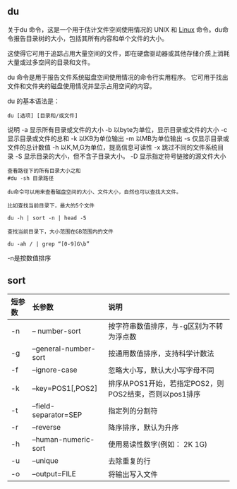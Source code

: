
## du
关于du 命令，这是一个用于估计文件空间使用情况的 UNIX 和 [Linux](https://so.csdn.net/so/search?q=Linux&spm=1001.2101.3001.7020) 命令。du命令报告目录树​​的大小，包括其所有内容和单个文件的大小。

这使得它可用于追踪占用大量空间的文件，即在硬盘驱动器或其他存储介质上消耗大量或过多空间的目录和文件。

du 命令是用于报告文件系统磁盘空间使用情况的命令行实用程序。 它可用于找出文件和文件夹的磁盘使用情况并显示占用空间的内容。

du 的基本语法是：

```
du [选项] [目录和/或文件]
```

说明
-a	显示所有目录或文件的大小
-b	以byte为单位，显示目录或文件的大小
-c	显示目录或文件的总和
-k	以KB为单位输出
-m	以MB为单位输出
-s	仅显示目录或文件的总计数值
-h	以K,M,G为单位，提高信息可读性
-x	跳过不同的文件系统目录
-S	显示目录的大小，但不含子目录大小。
-D	显示指定符号链接的源文件大小



```
查看路径下的所有目录大小之和
#du -sh 目录路径
```

```
du命令可以用来查看磁盘空间的大小、文件大小，自然也可以查找大文件。

比如查找当前目录下，最大的5个文件

du -h | sort -n | head -5

查找当前目录下，大小范围在GB范围内的文件

du -ah / | grep “[0-9]G\b”
```

-n是按数值排序



## sort

| 短参数 | 长参数               | 说明                                                   |
| :----- | :------------------- | :----------------------------------------------------- |
| -n     | – number-sort        | 按字符串数值排序，与-g区别为不转为浮点数               |
| -g     | –general-number-sort | 按通用数值排序，支持科学计数法                         |
| -f     | –ignore-case         | 忽略大小写，默认大小写字母不同                         |
| -k     | –key=POS1[,POS2]     | 排序从POS1开始，若指定POS2，则POS2结束，否则以pos1排序 |
| -t     | –field-separator=SEP | 指定列的分割符                                         |
| -r     | –reverse             | 降序排序，默认为升序                                   |
| -h     | –human-numeric-sort  | 使用易读性数字(例如： 2K 1G)                           |
| -u     | –unique              | 去除重复的行                                           |
| -o     | –output=FILE         | 将输出写入文件                                         |
